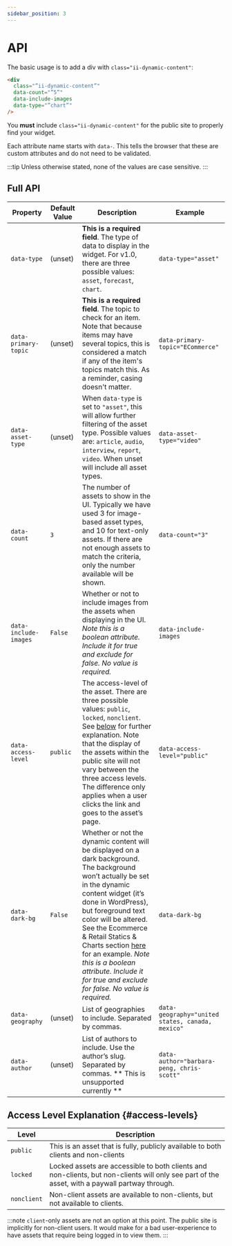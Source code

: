 ```yaml
---
sidebar_position: 3
---
```


# API

The basic usage is to add a div with `class="ii-dynamic-content"`:

```html
<div
  class="”ii-dynamic-content”"
  data-count="”5”"
  data-include-images
  data-type="”chart”"
/>
```

You **must** include `class="ii-dynamic-content"` for the public site to properly find your widget.

Each attribute name starts with `data-`. This tells the browser that these are custom attributes and do not need to be validated.

:::tip
Unless otherwise stated, none of the values are case sensitive.
:::

## Full API

| Property              | Default Value | Description                                                                                                                                                                                                                                                                                                                                                                                                                                                        | Example                                          |
| --------------------- | ------------- | ------------------------------------------------------------------------------------------------------------------------------------------------------------------------------------------------------------------------------------------------------------------------------------------------------------------------------------------------------------------------------------------------------------------------------------------------------------------ | ------------------------------------------------ |
| `data-type`           | (unset)       | **This is a required field**. The type of data to display in the widget. For v1.0, there are three possible values: `asset`, `forecast`, `chart`.                                                                                                                                                                                                                                                                                                                  | `data-type="asset"`                              |
| `data-primary-topic`  | (unset)       | **This is a required field**. The topic to check for an item. Note that because items may have several topics, this is considered a match if any of the item's topics match this. As a reminder, casing doesn't matter.                                                                                                                                                                                                                                            | `data-primary-topic="ECommerce"`                 |
| `data-asset-type`     | (unset)       | When `data-type` is set to `"asset"`, this will allow further filtering of the asset type. Possible values are: `article`, `audio`, `interview`, `report`, `video`. When unset will include all asset types.                                                                                                                                                                                                                                                       | `data-asset-type="video"`                        |
| `data-count`          | `3`           | The number of assets to show in the UI. Typically we have used 3 for image-based asset types, and 10 for text-only assets. If there are not enough assets to match the criteria, only the number available will be shown.                                                                                                                                                                                                                                          | `data-count="3"`                                 |
| `data-include-images` | `False`       | Whether or not to include images from the assets when displaying in the UI. _Note this is a boolean attribute. Include it for true and exclude for false. No value is required._                                                                                                                                                                                                                                                                                   | `data-include-images`                            |
| `data-access-level`   | `public`      | The access-level of the asset. There are three possible values: `public`, `locked`, `nonclient`. See [below](#access-levels) for further explanation. Note that the display of the assets within the public site will not vary between the three access levels. The difference only applies when a user clicks the link and goes to the asset’s page.                                                                                                              | `data-access-level="public"`                     |
| `data-dark-bg`        | `False`       | Whether or not the dynamic content will be displayed on a dark background. The background won’t actually be set in the dynamic content widget (it’s done in WordPress), but foreground text color will be altered. See the Ecommerce & Retail Statics & Charts section [here](https://www.insiderintelligence.com/coverage/ecommerce-retail/) for an example. _Note this is a boolean attribute. Include it for true and exclude for false. No value is required._ | `data-dark-bg`                                   |
| `data-geography`      | (unset)       | List of geographies to include. Separated by commas.                                                                                                                                                                                                                                                                                                                                                                                                               | `data-geography="united states, canada, mexico"` |
| `data-author`         | (unset)       | List of authors to include. Use the author’s slug. Separated by commas. ** This is unsupported currently **                                                                                                                                                                                                                                                                                                                                                        | `data-author="barbara-peng, chris-scott"`        |

## Access Level Explanation {#access-levels}

| Level       | Description                                                                                                                                    |
| ----------- | ---------------------------------------------------------------------------------------------------------------------------------------------- |
| `public`    | This is an asset that is fully, publicly available to both clients and non-clients                                                             |
| `locked`    | Locked assets are accessible to both clients and non-clients, but non-clients will only see part of the asset, with a paywall partway through. |
| `nonclient` | Non-client assets are available to non-clients, but not available to clients.                                                                  |

:::note
`client`-only assets are not an option at this point. The public site is implicitly for non-client users. It would make for a bad user-experience to have assets that require being logged in to view them.
:::
